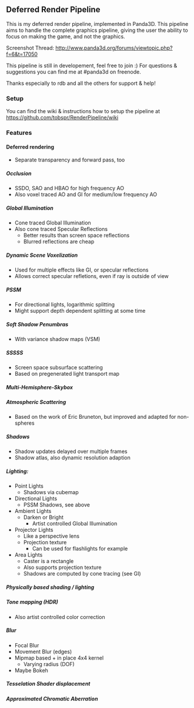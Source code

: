 ## Deferred Render Pipeline

This is my deferred render pipeline, implemented in Panda3D. This 
pipeline aims to handle the complete graphics pipeline, giving the user the ability to focus on making the game, and not the graphics.

Screenshot Thread: http://www.panda3d.org/forums/viewtopic.php?f=6&t=17050

This pipeline is still in developement, feel free to join :)
For questions & suggestions you can find me at #panda3d on freenode.

Thanks especially to rdb and all the others for support & help!

### Setup
You can find the wiki & instructions how to setup the pipeline at
https://github.com/tobspr/RenderPipeline/wiki

### Features

#### Deferred rendering
- Separate transparency and forward pass, too 

##### Occlusion
- SSDO, SAO and HBAO for high frequency AO
- Also voxel traced AO and GI for medium/low frequency AO

##### Global Illumination
- Cone traced Global Illumination
- Also cone traced Specular Reflections
    - Better results than screen space reflections
    - Blurred reflections are cheap

##### Dynamic Scene Voxelization
- Used for multiple effects like GI, or specular reflections
- Allows correct specular refletions, even if ray is outside of view

##### PSSM
- For directional lights, logarithmic splitting
- Might support depth dependent splitting at some time

##### Soft Shadow Penumbras
- With variance shadow maps (VSM)

##### SSSSS
- Screen space subsurface scattering
- Based on pregenerated light transport map

##### Multi-Hemisphere-Skybox

##### Atmospheric Scattering
- Based on the work of Eric Bruneton, but improved and adapted for non-spheres

##### Shadows
- Shadow updates delayed over multiple frames
- Shadow atlas, also dynamic resolution adaption

##### Lighting:
- Point Lights
    - Shadows via cubemap
- Directional Lights
    - PSSM Shadows, see above
- Ambient Lights
    - Darken or Bright
        - Artist controlled Global Illumination
- Projector Lights
    - Like a perspective lens
    - Projection texture
        - Can be used for flashlights for example
- Area Lights
    - Caster is a rectangle
    - Also supports projection texture
    - Shadows are computed by cone tracing (see GI)

##### Physically based shading / lighting

##### Tone mapping (HDR)
- Also artist controlled color correction

##### Blur
- Focal Blur
- Movement Blur (edges)
- Mipmap based + in place 4x4 kernel
    - Varying radius (DOF)
- Maybe Bokeh

##### Tesselation Shader displacement

##### Approximated Chromatic Aberration
